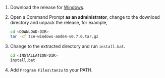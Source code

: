 1. Download the release for [Windows](https://github.com/vmware-tanzu/community-edition/releases/download/v0.7.0/tce-windows-amd64-v0.7.0.tar.gz).

1. Open a Command Prompt **as an administrator**, change to the download directory and unpack the release, for example,

    ```sh
    cd <DOWNLOAD-DIR>
    tar -xf tce-windows-amd64-v0.7.0.tar.gz
    ```

1. Change to the extracted directory and run `install.bat`.

   ```sh
   cd <INSTALLATION-DIR>
   install.bat
   ```

1. Add `Program Files\tanzu` to your PATH.
